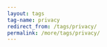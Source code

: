 ```yaml
---
layout: tags
tag-name: privacy
redirect_from: /tags/privacy/
permalink: /more/tags/privacy/
---
```

